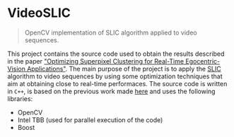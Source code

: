 # VideoSLIC

> OpenCV implementation of SLIC algorithm applied to video sequences.

This project contains the source code used to obtain the results described in the paper ["Optimizing Superpixel Clustering for Real-Time Egocentric-Vision Applications"](http://www.isip40.it/resources/papers/2015/SPL_Pietro.pdf). The main purpose of the project is to apply the [SLIC](http://ivrg.epfl.ch/research/superpixels) algorithm to video sequences by using some optimization techniques that aim at obtaining close to real-time performaces. The source code is written in `C++`, is based on the previous work made [here](http://github.com/PSMM/SLIC-Superpixels) and uses the following libraries:
* OpenCV
* Intel TBB (used for parallel execution of the code)
* Boost
